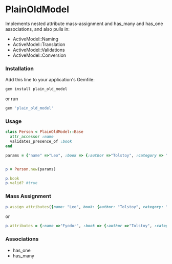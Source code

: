 # PlainOldModel #

Implements nested attribute mass-assignment and has_many and has_one associations, and also pulls in:

* ActiveModel::Naming
* ActiveModel::Translation
* ActiveModel::Validations
* ActiveModel::Conversion


### Installation ###

Add this line to your application's Gemfile:

```ruby
gem install plain_old_model
```

or run

```ruby
gem 'plain_old_model'
```


### Usage ###

```ruby
class Person < PlainOldModel::Base
  attr_accessor :name
  validates_presence_of :book
end

params = {"name" =>"Leo", :book => {:author =>"Tolstoy", :category => "fiction"}}


p = Person.new(params)

p.book 
p.valid? #true
```


### Mass Assignment ###

```ruby
p.assign_attributes({name: "Leo", book: {author: "Tolstoy", category: "fiction"}})
```

or

```ruby
p.attributes = {:name =>"Fyodor", :book => {:author =>"Tolstoy", :category => "fiction"}}
```


### Associations ###

* has_one 
* has_many 


